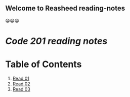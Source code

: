 ## Welcome to Reasheed reading-notes

😁😁😁

# ***Code 201 reading notes***

# Table of Contents
1. [Read 01](#class-01.md)
2. [Read 02](#class-02.md)
3. [Read 03](#class-03.md)
